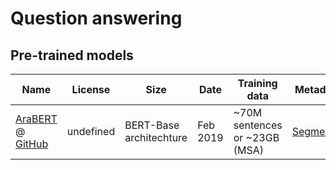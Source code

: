 # Question answering

## Pre-trained models 

| Name | License | Size |  Date | Training data | Metadata | 
| -- | -- | -- | -- | -- | -- |
| [AraBERT](https://arxiv.org/abs/2003.00104) @ [GitHub](https://github.com/aub-mind/arabert) | undefined | BERT-Base architechture  | Feb 2019  | ~70M sentences or ~23GB (MSA) | [Segmenter](http://alt.qcri.org/farasa/segmenter.html) |

